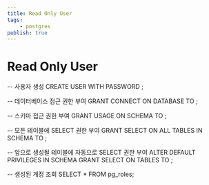 ```yaml
---
title: Read Only User
tags:
    - postgres
publish: true
---
```


# Read Only User

-- 사용자 생성
CREATE USER <USERNAME> WITH PASSWORD <PASSWORD>;

-- 데이터베이스 접근 권한 부여
GRANT CONNECT ON DATABASE <DATABASENAME> TO <USERNAME>;

-- 스키마 접근 권한 부여
GRANT USAGE ON SCHEMA <SCHEMANAME> TO <USERNAME>;

-- 모든 테이블에 SELECT 권한 부여
GRANT SELECT ON ALL TABLES IN SCHEMA <SCHEMANAME> TO <USERNAME>;

-- 앞으로 생성될 테이블에 자동으로 SELECT 권한 부여
ALTER DEFAULT PRIVILEGES IN SCHEMA <SCHEMANAME>
GRANT SELECT ON TABLES TO <USERNAME>;

-- 생성된 계정 조회
SELECT * FROM pg_roles;
